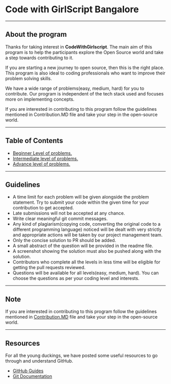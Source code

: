 # Code with GirlScript Bangalore

---

## About the program

Thanks for taking interest in **CodeWithGirlscript**. The main aim of this program is to help the participants explore the Open Source world and take a step towards contributing to it.

If you are starting a new journey to open source, then this is the right place. This program is also ideal to coding professionals who want to improve their problem solving skills.

We have a wide range of problems(easy, medium, hard) for you to contribute. Our program is independent of the tech stack used and focuses more on implementing concepts.

If you are interested in contributing to this program follow the guidelines mentioned in Contribution.MD file and take your step in the open-source world.

---

## Table of Contents

- [Beginner Level of problems.](Easy/EREADME.md)
- [Intermediate level of problems.](Medium/README.md)
- [Advance level of problems.](Hard/README.md)

---

## Guidelines

- A time limit for each problem will be given alongside the problem statement. Try to submit your code within the given time for your contribution to get accepted.
- Late submissions will not be accepted at any chance.
- Write clear meaningful git commit messages.
- Any kind of plagiarism(copying code, converting the original code to a different programming language) noticed will be dealt with very strictly and appropriate actions will be taken by our project management team.
- Only the concise solution to PR should be added.
- A small abstract of the question will be provided in the readme file.
- A screenshot showing the solution must also be pushed along with the solution.
- Contributors who complete all the levels in less time will be eligible for getting the pull requests reviewed.
- Questions will be available for all levels(easy, medium, hard). You can choose the questions as per your coding level and interests.

---

## Note

If you are interested in contributing to this program follow the guidelines mentioned in [Contribution.MD](CONTRIBUTING.md) file and take your step in the open-source world.

---

## Resources

For all the young duckings, we have posted some useful resources to go through and understand GitHub.

- [GitHub Guides](https://guides.github.com/)
- [Git Documentation](https://git-scm.com/docs)
